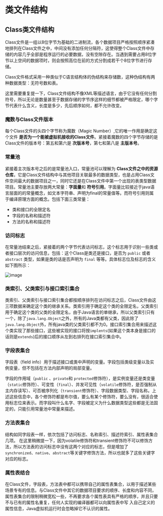 # 类文件结构

## Class类文件结构

Class文件是一组以8位字节为基础的二进制流，各个数据项目严格按照顺序紧凑地排列在Class文件之中，中间没有添加任何分隔符，这使得整个Class文件中存储的内容几乎全部是程序运行的必要数据，没有空隙存在。当遇到需要占用8位字节以上空间的数据项时，则会按照高位在前的方式分割成若干个8位字节进行存储。

Class文件格式采用一种类似于C语言结构体的伪结构来存储数，这种伪结构有两种数据类型：无符号数和表。

这里需要重复提一下，Class文件结构不像XML等描述语言，由于它没有任何分割符号，所以无论是数量甚至于数据存储的字节序这样的细节都被严格限定，哪个字节代表什么含义，长度是多少，先后顺序如何，都不允许改变。

### 魔数与Class文件版本

每个Class文件的头四个字节称为魔数（Magic Number）,它的唯一作用是确定这个文件 **是否为一个能被虚拟机接收的Class文件**。紧接着魔数的四个字节存储的是Class文件的版本号：第五和第六是 **次版本号**，第七和第八是 **主版本号**。

### 常量池

紧接着主次版本号之后的是常量池入口，常量池可以理解为 **Class文件之中的资源仓库**，它是Class文件结构中与其他项目关联最多的数据类型，也是占用Class文件空间最大的数据项目之一，同时它还是在Class文件中第一个出现的表类型数据项目。常量池主要存放两大常量：**字面量**和 **符号引用**。字面量比较接近于java语言层面的的常量概念，如文本字符串、声明为final的常量值等。而符号引用则属于编译原理方面的概念。包括下面三类常量：

* 类和接口的全限定名
* 字段的名称和描述符
* 方法的名称和描述符

### 访问标志

在常量池结束之后，紧接着的两个字节代表访问标志，这个标志用于识别一些类或者接口层次的访问信息，包括：这个Class是类还是接口，是否为 `public` 或者 `abstract` 类型，如果是类的话是否声明为 `final` 等等。具体标志位及标志的含义如下图所示：

![image](../resources/jvm_3_6.PNG)

### 类索引、父类索引与接口索引集合

类索引、父类索引与接口索引集合都按顺序排列在访问标志之后，Class文件由这三项数据来确定这个类的继承关系。类索引用于确定这个类的全限定名，父类索引用于确定这个类的父类的全限定名，由于Java语言的单继承，所以父类索引只有一个，除了`java.lang.Object`之外，所有的Java类都有父类，因此除了`java.lang.Object`外，所有java类的父类索引都不为0。接口索引集合用来描述这个类实现了那些接口，这些被实现的接口将按`implents`(如果这个类本身是接口的话则是`extends`)后的接口顺序从左到右排列在接口索引集合中。

### 字段表集合

字段表（field info）用于描述接口或类中声明的变量。字段包括类级变量以及实例变量，但不包括在方法内部声明的局部变量。

字段的作用域（`public` 、`private`和 `protected`修饰符），是实例变量还是类变量（`static`修饰符）、可变性（`final`）、并发可见性（`volatile`修饰符，是否强制从主内存读写）、可否被序列化（`transient`修饰符）、字段数据类型、字段名称。上述这些信息中，各个修饰符都是布尔值，要么有某个修饰符，要么没有，很适合使用标志位来表示。而字段叫什么名字、字段被定义为什么数据类型这些都是无法固定的，只能引用常量池中常量来描述。

### 方法表集合

结构如同字段表一样，依次包括了访问标志、名称索引、描述符索引、属性表集合几项。
在这里稍微提一下，因为volatile修饰符和transient修饰符不可以修饰方法，所以方法表的访问标志中没有这两个对应的标志，但是增加了`synchronized`、`native`、`abstract`等关键字修饰方法，所以也就多了这些关键字对应的标志。

### 属性表结合

在Class文件，字段表，方法表中都可以携带自己的属性表集合，以用于描述某些场景专有的信息。与Class文件中其它的数据项目要求的顺序、长度和内容不同，属性表集合的限制稍微宽松一些，不再要求各个属性表具有严格的顺序，并且只要不与已有的属性名重复，任何人实现的编译器都可以向属性表中写 入自己定义的属性信息，Java虚拟机运行时会忽略掉它不认识的属性。
